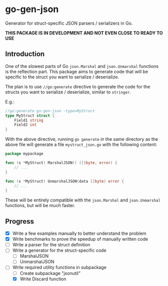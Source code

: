 # go-gen-json

Generator for struct-specific JSON parsers / serializers in Go.

**THIS PACKAGE IS IN DEVELOPMENT AND NOT EVEN CLOSE TO READY TO USE**

## Introduction

One of the slowest parts of Go `json.Marshal` and `json.Unmarshal` functions
is the reflection part. This package aims to generate code that will be
specific to the struct you want to serialize / deserialize.

The plan is to use `//go:generate` directive to generate the code for the
structs you want to serialize / deserialize, similar to `stringer`.

E.g.:

```go
//go:generate go-gen-json -type=MyStruct
type MyStruct struct {
    Field1 string
    Field2 int
}
```

With the above directive, running `go generate` in the same directory as the
above file will generate a file `mystruct_json.go` with the following content:

```go
package mypackage

func (s *MyStruct) MarshalJSON() ([]byte, error) {
    // ...
}

func (s *MyStruct) UnmarshalJSON(data []byte) error {
    // ...
}
```

These will be entirely compatible with the `json.Marshal` and `json.Unmarshal`
functions, but will be much faster.

## Progress

- [x] Write a few examples manually to better understand the problem
- [x] Write benchmarks to prove the speedup of manually written code
- [ ] Write a parser for the struct definition
- [ ] Write a generator for the struct-specific code
    - [ ] MarshalJSON
    - [ ] UnmarshalJSON
- [ ] Write required utility functions in subpackage
    - [ ] Create subpackage "jsonutil"
    - [x] Write Discard function
